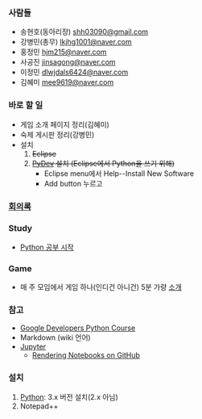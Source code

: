 ### 사람들
* 송현호(동아리장) shh03090@gmail.com
* 강병민(총무) lkjhg1001@naver.com
* 홍정민 hjm215@naver.com
* 사공진 jinsagong@naver.com
* 이정민 dlwjdals6424@naver.com
* 김혜미 mee9619@naver.com

### 바로 할 일
* 게임 소개 페이지 정리(김혜미)
* 숙제 게시판 정리(강병민)
* 설치
    1. ~~Eclipse~~
    1. ~~[PyDev](http://www.pydev.org/) 설치 (Eclipse에서 Python을 쓰기 위해)~~
        * Eclipse menu에서 Help--Install New Software
        * Add button 누르고

### [회의록](../../wiki/시작-회의록)

### Study
* [Python 공부 시작](../../wiki/Python-공부-시작)

### Game
* 매 주 모임에서 게임 하나(인디건 아니건) 5분 가량 [소개](../../wiki/소개)

### 참고
* [Google Developers Python Course](https://www.youtube.com/playlist?list=PLfZeRfzhgQzTMgwFVezQbnpc1ck0I6CQl)
* Markdown (wiki 언어)
* [Jupyter](http://jupyter.org/)
    * [Rendering Notebooks on GitHub](http://blog.jupyter.org/2015/05/07/rendering-notebooks-on-github/)

### 설치
1. [Python](https://www.python.org/): 3.x 버전 설치(2.x 아님)
2. Notepad++

